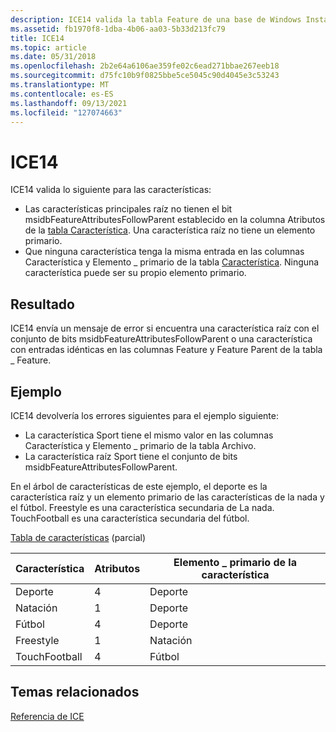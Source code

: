 ```yaml
---
description: ICE14 valida la tabla Feature de una base de Windows Installer.
ms.assetid: fb1970f8-1dba-4b06-aa03-5b33d213fc79
title: ICE14
ms.topic: article
ms.date: 05/31/2018
ms.openlocfilehash: 2b2e64a6106ae359fe02c6ead271bbae267eeb18
ms.sourcegitcommit: d75fc10b9f0825bbe5ce5045c90d4045e3c53243
ms.translationtype: MT
ms.contentlocale: es-ES
ms.lasthandoff: 09/13/2021
ms.locfileid: "127074663"
---
```

# <a name="ice14"></a>ICE14

ICE14 valida lo siguiente para las características:

-   Las características principales raíz no tienen el bit msidbFeatureAttributesFollowParent establecido en la columna Atributos de la [tabla Característica](feature-table.md). Una característica raíz no tiene un elemento primario.
-   Que ninguna característica tenga la misma entrada en las columnas Característica y Elemento \_ primario de la tabla [Característica](feature-table.md). Ninguna característica puede ser su propio elemento primario.

## <a name="result"></a>Resultado

ICE14 envía un mensaje de error si encuentra una característica raíz con el conjunto de bits msidbFeatureAttributesFollowParent o una característica con entradas idénticas en las columnas Feature y Feature Parent de la tabla \_ Feature.

## <a name="example"></a>Ejemplo

ICE14 devolvería los errores siguientes para el ejemplo siguiente:

-   La característica Sport tiene el mismo valor en las columnas Característica y Elemento \_ primario de la tabla Archivo.
-   La característica raíz Sport tiene el conjunto de bits msidbFeatureAttributesFollowParent.

En el árbol de características de este ejemplo, el deporte es la característica raíz y un elemento primario de las características de la nada y el fútbol. Freestyle es una característica secundaria de La nada. TouchFootball es una característica secundaria del fútbol.

[Tabla de características](feature-table.md) (parcial)



| Característica       | Atributos | Elemento \_ primario de la característica |
|---------------|------------|-----------------|
| Deporte         | 4          | Deporte           |
| Natación      | 1          | Deporte           |
| Fútbol      | 4          | Deporte           |
| Freestyle     | 1          | Natación        |
| TouchFootball | 4          | Fútbol        |



 

## <a name="related-topics"></a>Temas relacionados

<dl> <dt>

[Referencia de ICE](ice-reference.md)
</dt> </dl>

 

 



